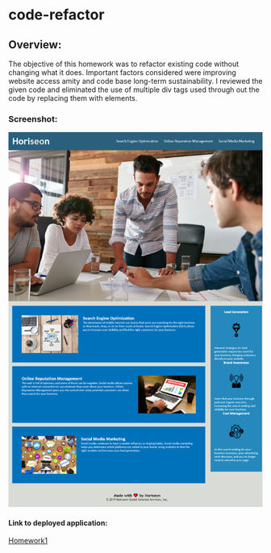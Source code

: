 # code-refactor

## Overview:

The objective of this homework was to refactor existing code without changing what it does. Important factors considered were improving website access amity and code base long-term sustainability. 
I reviewed the given code and eliminated the use of multiple div tags used through out the code by replacing them with elements. 

### Screenshot:

![homework-screenshot](https://github.com/clmariek/code-refactor/blob/main/assets/images/1homeworkscreenshot.png)

#### Link to deployed application:

[Homework1](https://github.com/clmariek/code-refactor.git)
